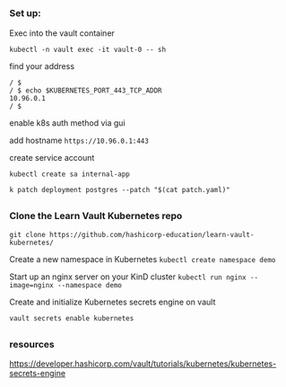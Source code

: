 ##

### Set up:


Exec into the vault container

`kubectl -n vault exec -it vault-0 -- sh`

find your address
```
/ $
/ $ echo $KUBERNETES_PORT_443_TCP_ADDR
10.96.0.1
/ $ 
```
enable k8s auth method via gui

add hostname `https://10.96.0.1:443`

create service account

`kubectl create sa internal-app`


```
k patch deployment postgres --patch "$(cat patch.yaml)" 
```









##

### Clone the Learn Vault Kubernetes repo

`git clone https://github.com/hashicorp-education/learn-vault-kubernetes/`


Create a new namespace in Kubernetes
`kubectl create namespace demo`


Start up an nginx server on your KinD cluster
`kubectl run nginx --image=nginx --namespace demo`


Create and initialize Kubernetes secrets engine on vault

`vault secrets enable kubernetes`


##

### resources

https://developer.hashicorp.com/vault/tutorials/kubernetes/kubernetes-secrets-engine
